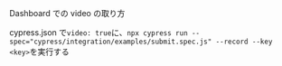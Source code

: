 Dashboard での video の取り方

cypress.json で`video: true`に、`npx cypress run --spec="cypress/integration/examples/submit.spec.js" --record --key <key>`を実行する
